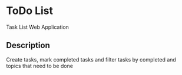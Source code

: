 # ToDo List

Task List Web Application

## Description

Create tasks, mark completed tasks and filter tasks by completed and topics that need to be done
